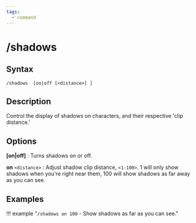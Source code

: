 ```yaml
---
tags:
  - command
---
```


# /shadows

## Syntax

<!--cmd-syntax-start-->
```eqcommand
/shadows  [on|off [<distance>] ]
```
<!--cmd-syntax-end-->

## Description

<!--cmd-desc-start-->
Control the display of shadows on characters, and their respective 'clip distance.'
<!--cmd-desc-end-->

## Options

**[on|off]**
:   Turns shadows on or off.

**on** `<distance>`
:   Adjust shadow clip distance, `<1-100>`. 1 will only show shadows when you're right near them, 100 will show shadows as far away as you can see.

## Examples

!!! example "`/shadows on 100` - Show shadows as far as you can see."

